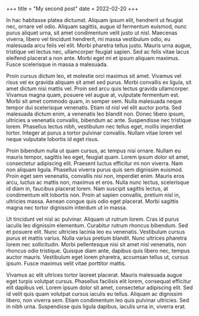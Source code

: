 +++
title = "My second post"
date = 2022-02-20
+++



In hac habitasse platea dictumst. Aliquam ipsum elit, hendrerit ut feugiat nec, ornare vel odio. Aliquam sagittis, augue id fermentum euismod, nunc purus aliquet urna, sit amet condimentum velit justo ut nisl. Maecenas viverra, libero vel tincidunt hendrerit, mi massa vestibulum odio, eu malesuada arcu felis vel elit. Morbi pharetra tellus justo. Mauris urna augue, tristique vel lectus nec, ullamcorper feugiat sapien. Sed ac felis vitae lacus eleifend placerat a non ante. Morbi eget mi et ipsum aliquam maximus. Fusce scelerisque in massa a malesuada.

Proin cursus dictum leo, et molestie orci maximus sit amet. Vivamus vel risus vel ex gravida aliquam sit amet sed purus. Morbi convallis ex ligula, sit amet dictum nisi mattis vel. Proin sed arcu quis lectus gravida ullamcorper. Vivamus magna quam, posuere vel augue at, vulputate fermentum est. Morbi sit amet commodo quam, in semper sem. Nulla malesuada neque tempor dui scelerisque venenatis. Etiam id nisl vel elit auctor porta. Sed malesuada dictum enim, a venenatis leo blandit non. Donec libero ipsum, ultricies a venenatis convallis, bibendum ac ante. Suspendisse nec tristique lorem. Phasellus lectus nibh, vestibulum nec tellus eget, mollis imperdiet tortor. Integer at purus a tortor pulvinar convallis. Nullam vitae lorem vel neque vulputate lobortis id eget risus.

Proin bibendum nulla ut quam cursus, ac tempus nisi ornare. Nullam eu mauris tempor, sagittis leo eget, feugiat quam. Lorem ipsum dolor sit amet, consectetur adipiscing elit. Praesent luctus efficitur mi non viverra. Nam non aliquam ligula. Phasellus viverra purus quis sem dignissim euismod. Proin eget sem venenatis, convallis nisi non, imperdiet enim. Mauris eros arcu, luctus ac mattis non, maximus et eros. Nulla nunc lectus, scelerisque id diam in, faucibus placerat lorem. Nam suscipit sagittis lectus, at condimentum elit lobortis non. Proin at sapien convallis, pretium nisl in, ultricies massa. Aenean congue quis odio eget placerat. Morbi sagittis magna nec tortor dignissim interdum ut in massa.

Ut tincidunt vel nisl ac pulvinar. Aliquam ut rutrum lorem. Cras id purus iaculis leo dignissim elementum. Curabitur rutrum rhoncus bibendum. Sed et posuere elit. Nunc ultricies lacinia leo eu venenatis. Vestibulum cursus purus et mattis varius. Nulla varius pretium blandit. Nunc ultrices pharetra lorem nec sollicitudin. Morbi pellentesque nisi sit amet nisl venenatis, non rhoncus odio tristique. Quisque diam ante, dapibus quis libero nec, tempus auctor mauris. Vestibulum eget lorem pharetra, accumsan tellus ut, cursus ipsum. Fusce maximus velit vitae porttitor mattis.

Vivamus ac elit ultrices tortor laoreet placerat. Mauris malesuada augue eget turpis volutpat cursus. Phasellus facilisis elit lorem, consequat efficitur elit dapibus vel. Lorem ipsum dolor sit amet, consectetur adipiscing elit. Sed id velit quis quam volutpat cursus iaculis eu tellus. Aliquam ac dignissim libero, non viverra sem. Etiam condimentum leo quis pulvinar ultricies. Sed in nibh urna. Suspendisse quis ligula dapibus, iaculis urna in, viverra erat.
